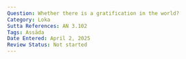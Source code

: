 ```yaml
---
Question: Whether there is a gratification in the world?
Category: Loka
Sutta References: AN 3.102
Tags: Assāda
Date Entered: April 2, 2025
Review Status: Not started
---
```

